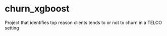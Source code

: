 # churn_xgboost

Project that identifies top reason clients tends to or not to churn in a TELCO setting
